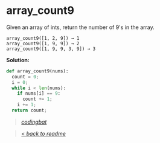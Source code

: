 # array_count9

Given an array of ints, return the number of 9's in the array.

```
array_count9([1, 2, 9]) → 1
array_count9([1, 9, 9]) → 2
array_count9([1, 9, 9, 3, 9]) → 3
```

**Solution:**

```python
def array_count9(nums):
  count = 0;
  i = 0;
  while i < len(nums):
    if nums[i] == 9:
      count += 1;
    i += 1;
  return count;
```

> _[codingbat](https://codingbat.com/prob/p166170)_

> [< _back to readme_](/README.md)